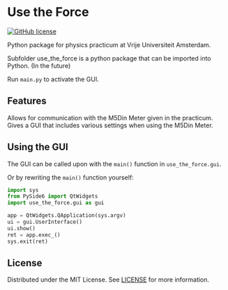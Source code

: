 ﻿# Use the Force
[![GitHub license](https://img.shields.io/badge/license-MIT-purple.svg)](https://github.com/Pieter-VU/Practicum-Use-the-Force/blob/main/LICENSE)

Python package for physics practicum at Vrije Universiteit Amsterdam.


Subfolder use_the_force is a python package that can be imported into Python. (In the future)

Run `main.py` to activate the GUI.

## Features
Allows for communication with the M5Din Meter given in the practicum.
Gives a GUI that includes various settings when using the M5Din Meter.

## Using the GUI
The GUI can be called upon with the `main()` function in `use_the_force.gui`. 

Or by rewriting the `main()` function yourself:
```py
import sys
from PySide6 import QtWidgets
import use_the_force.gui as gui

app = QtWidgets.QApplication(sys.argv)
ui = gui.UserInterface()
ui.show()
ret = app.exec_()
sys.exit(ret)
```

## License
Distributed under the MIT License. See [LICENSE](LICENSE) for more information.
